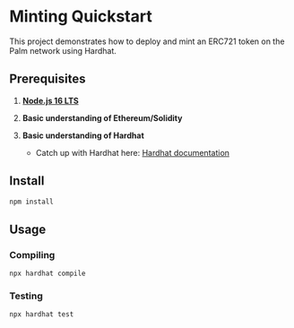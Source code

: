 # Minting Quickstart

This project demonstrates how to deploy and mint an ERC721 token on the Palm network using Hardhat. 

## Prerequisites

1. **[Node.js 16 LTS](https://nodejs.org/en/download/)**


3. **Basic understanding of Ethereum/Solidity**

4. **Basic understanding of Hardhat**

   - Catch up with Hardhat here: [Hardhat documentation](https://hardhat.org/getting-started/)

## Install

```bash
npm install
```

## Usage

### Compiling

```shell
npx hardhat compile
```

### Testing

```shell
npx hardhat test
```

